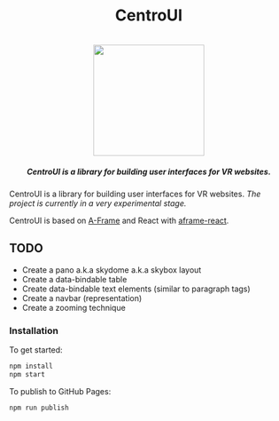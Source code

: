 <h1 align="center">CentroUI</h1>

<br/>

<div align="center">
  <img src="CentroUI/centroui.png" height="200">
</div>

<h5 align="center">
CentroUI is a library for building user interfaces for VR websites.
</h5>


</div>

CentroUI is a library for building user interfaces for VR websites.
*The project is currently in a very experimental stage.*

CentroUI is based on
[A-Frame](https://aframe.io) and React with
[aframe-react](https://github.com/ngokevin/aframe-react).

## TODO 
- Create a pano a.k.a skydome a.k.a skybox layout
- Create a data-bindable table
- Create data-bindable text elements (similar to paragraph tags)
- Create a navbar (representation)
- Create a zooming technique


### Installation

To get started:

```bash
npm install
npm start
```

To publish to GitHub Pages:

```bash
npm run publish
```

